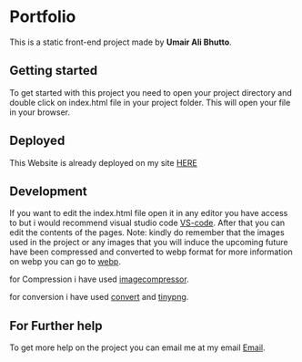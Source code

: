 
# Portfolio

This is a static front-end project made by **Umair Ali Bhutto**.

## Getting started 

To get started with this project you need to open your project directory and double click on index.html file in your project folder.
This will open your file in your browser.

## Deployed

This Website is already deployed on my site [HERE](https://umairalibhutto254.000webhostapp.com/portfolio/)

## Development 

If you want to edit the index.html file open it in any editor you have access to but i would recommend visual studio code [VS-code](https://code.visualstudio.com/download).
After that you can edit the contents of the pages.
Note: kindly do remember that the images used in the project or any images that you will induce the upcoming future have been compressed and converted to webp format for more information on webp you 
can go to [webp](https://developers.google.com/speed/webp).

for Compression i have used [imagecompressor](https://imagecompressor.11zon.com/en/compress-webp/).

for conversion i have used [convert](https://converter.11zon.com/en/image-to-webp/)
and [tinypng](https://tinypng.com/).

## For Further help

To get more help on the project you can email me at my email [Email](mailto:umair2101f@aptechgdn.net).
